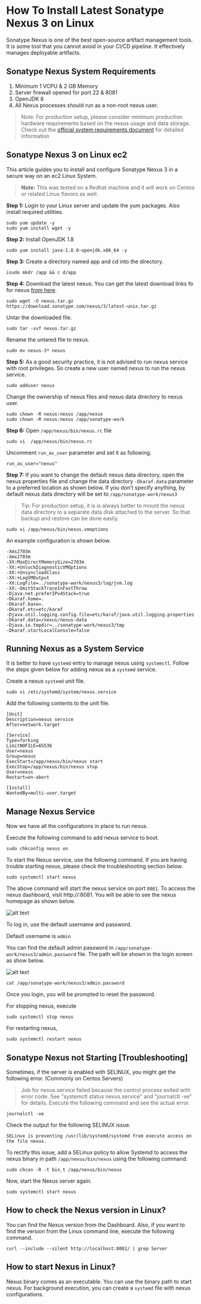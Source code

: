# How To Install Latest Sonatype Nexus 3 on Linux

Sonatype Nexus is one of the best open-source artifact management tools. It is some tool that you cannot avoid in your CI/CD pipeline. It effectively manages deployable artifacts.

## Sonatype Nexus System Requirements

1. Minimum 1 VCPU & 2 GB Memory
2. Server firewall opened for port 22 & 8081
3. OpenJDK 8
4. All Nexus processes should run as a non-root nexus user.
> Note: For production setup, please consider minimum production hardware requirements based on the nexus usage and data storage. Check out the [official system requirements document](https://help.sonatype.com/repomanager3/installation/system-requirements) for detailed information

## Sonatype Nexus 3 on Linux ec2

This article guides you to install and configure Sonatype Nexus 3 in a secure way on an ec2 Linux System.

> **Note:** This was tested on a Redhat machine and it will work on Centos or related Linux flavors as well.

**Step 1:** Login to your Linux server and update the yum packages. Also install required utilities.

```console
sudo yum update -y
sudo yum install wget -y
```

**Step 2:** Install OpenJDK 1.8

```console
sudo yum install java-1.8.0-openjdk.x86_64 -y
```
**Step 3:** Create a directory named app and cd into the directory.

```console
isudo mkdr /app && c d/app
```
**Step 4:** Download the latest nexus. You can get the latest download links fo for nexus [from here](https://help.sonatype.com/repomanager3/download).

```console
sudo wget -O nexus.tar.gz https://download.sonatype.com/nexus/3/latest-unix.tar.gz
```
Untar the downloaded file.

```console
sudo tar -xvf nexus.tar.gz
```
Rename the untared file to nexus.

```console
sudo mv nexus-3* nexus
```

**Step 5:** As a good security practice, it is not advised to run nexus service with root privileges. So create a new user named nexus to run the nexus service.

```console
sudo adduser nexus
```

Change the ownership of nexus files and nexus data directory to nexus user.

```console
sudo chown -R nexus:nexus /app/nexus
sudo chown -R nexus:nexus /app/sonatype-work
```
**Step 6:** Open `/app/nexus/bin/nexus.rc` file

```console
sudo vi  /app/nexus/bin/nexus.rc
```
Uncomment `run_as_user` parameter and set it as following.

```console
run_as_user="nexus"
```
**Step 7:** If you want to change the default nexus data directory, open the nexus properties file and change the data directory `-Dkaraf.data` parameter to a preferred location as shown below. If you don’t specify anything, by default nexus data directory will be set to `/app/sonatype-work/nexus3`

> Tip: For production setup, it is is always better to mount the nexus data directory to a separate data disk attached to the server. So that backup and restore can be done easily.

```console
sudo vi /app/nexus/bin/nexus.vmoptions
```
An example configuration is shown below.

```console
-Xms2703m
-Xmx2703m
-XX:MaxDirectMemorySize=2703m
-XX:+UnlockDiagnosticVMOptions
-XX:+UnsyncloadClass
-XX:+LogVMOutput
-XX:LogFile=../sonatype-work/nexus3/log/jvm.log
-XX:-OmitStackTraceInFastThrow
-Djava.net.preferIPv4Stack=true
-Dkaraf.home=.
-Dkaraf.base=.
-Dkaraf.etc=etc/karaf
-Djava.util.logging.config.file=etc/karaf/java.util.logging.properties
-Dkaraf.data=/nexus/nexus-data
-Djava.io.tmpdir=../sonatype-work/nexus3/tmp
-Dkaraf.startLocalConsole=false
```
## Running Nexus as a System Service
It is better to have `systemd` entry to manage nexus using `systemctl`. Follow the steps given below for adding nexus as a `systemd` service.

Create a nexus `systemd` unit file.

```console
sudo vi /etc/systemd/system/nexus.service
```
Add the following contents to the unit file.

```console
[Unit]
Description=nexus service
After=network.target

[Service]
Type=forking
LimitNOFILE=65536
User=nexus
Group=nexus
ExecStart=/app/nexus/bin/nexus start
ExecStop=/app/nexus/bin/nexus stop
User=nexus
Restart=on-abort

[Install]
WantedBy=multi-user.target
```
## Manage Nexus Service
Now we have all the configurations in place to run nexus.

Execute the following command to add nexus service to boot.

```console
sudo chkconfig nexus on
```
To start the Nexus service, use the following command. If you are having trouble starting nexus, please check the troubleshooting section below.

```console
sudo systemctl start nexus
```
The above command will start the nexus service on port `8081`. To access the nexus dashboard, visit http://:8081. You will be able to see the nexus homepage as shown below.

![alt text](nexus-setup.jpg)

To log in, use the default username and password.

Default username is `admin`

You can find the default admin password in `/app/sonatype-work/nexus3/admin.password` file. The path will be shown in the login screen as show below.

![alt text](nexus-password-min.png)

```console
cat /app/sonatype-work/nexus3/admin.password
```
Once you login, you will be prompted to reset the password.

For stopping nexus, execute

```console
sudo systemctl stop nexus
```
For restarting nexus,

```console
sudo systemctl restart nexus
```
## Sonatype Nexus not Starting [Troubleshooting]
Sometimes, if the server is enabled with SELINUX, you might get the following error. (Commonly on Centos Servers)

> Job for nexus.service failed because the control process exited with error code.
See "systemctl status nexus.service" and "journalctl -xe" for details.
Execute the following command and see the actual error.

```console
journalctl -xe
```
Check the output for the following SELINUX issue.

```console
SELinux is preventing /usr/lib/systemd/systemd from execute access on the file nexus.
```
To rectify this issue, add a SELinux policy to allow Systemd to access the nexus binary in path `/app/nexus/bin/nexus` using the following command.

```console
sudo chcon -R -t bin_t /app/nexus/bin/nexus
```
Now, start the Nexus server again.

```console
sudo systemctl start nexus
```
## How to check the Nexus version in Linux?
You can find the Nexus version from the Dashboard. Also, if you want to find the version from the Linux command line, execute the following command.
```console
curl --include --silent http://localhost:8081/ | grep Server
```
## How to start Nexus in Linux?
Nexus binary comes as an executable. You can use the binary path to start nexus. For background execution, you can create a `systemd` file with nexus configurations.